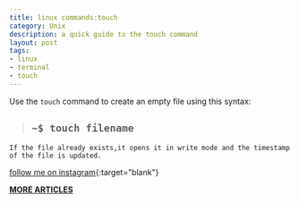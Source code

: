 ```yaml
---
title: linux commands:touch
category: Unix
description: a quick guide to the touch command 
layout: post
tags:
- linux
- terminal
- touch
---
```



Use the `touch` command to create an empty file using this syntax:

> ## `~$ touch filename `


`If the file already exists,it opens it in write mode and the timestamp of the file is updated.`





[follow me on instagram](https://instagram.com/devmuangi){:target="blank"}


[**MORE ARTICLES**](/blog)


